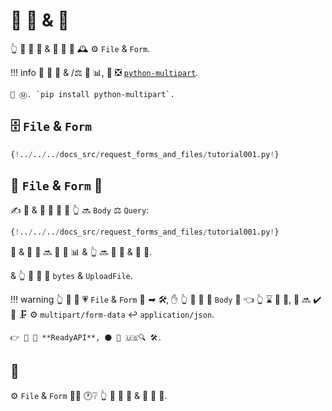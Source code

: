 # 📨 📨 &amp; 📁

👆 💪 🔬 📁 &amp; 📨 🏑 🎏 🕰 ⚙️ `File` &amp; `Form`.

!!! info
    📨 📂 📁 &amp; /⚖️ 📨 📊, 🥇 ❎ <a href="https://andrew-d.github.io/python-multipart/" class="external-link" target="_blank">`python-multipart`</a>.

    🤶 Ⓜ. `pip install python-multipart`.

## 🗄 `File` &amp; `Form`

```Python hl_lines="1"
{!../../../docs_src/request_forms_and_files/tutorial001.py!}
```

## 🔬 `File` &amp; `Form` 🔢

✍ 📁 &amp; 📨 🔢 🎏 🌌 👆 🔜 `Body` ⚖️ `Query`:

```Python hl_lines="8"
{!../../../docs_src/request_forms_and_files/tutorial001.py!}
```

📁 &amp; 📨 🏑 🔜 📂 📨 📊 &amp; 👆 🔜 📨 📁 &amp; 📨 🏑.

&amp; 👆 💪 📣 📁 `bytes` &amp; `UploadFile`.

!!! warning
    👆 💪 📣 💗 `File` &amp; `Form` 🔢 *➡ 🛠️*, ✋️ 👆 💪 🚫 📣 `Body` 🏑 👈 👆 ⌛ 📨 🎻, 📨 🔜 ✔️ 💪 🗜 ⚙️ `multipart/form-data` ↩️ `application/json`.

    👉 🚫 🚫 **ReadyAPI**, ⚫️ 🍕 🇺🇸🔍 🛠️.

## 🌃

⚙️ `File` &amp; `Form` 👯‍♂️ 🕐❔ 👆 💪 📨 💽 &amp; 📁 🎏 📨.
